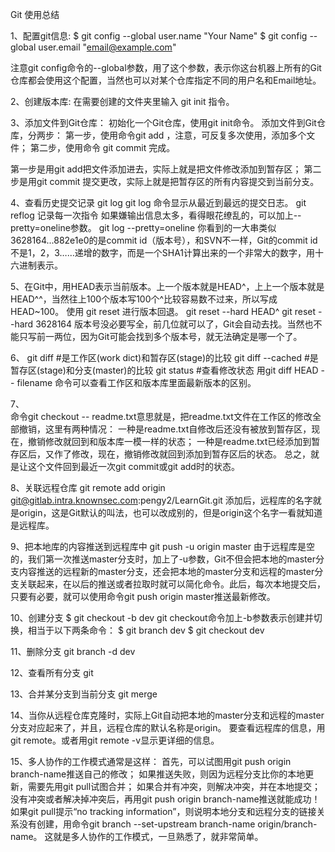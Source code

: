 Git 使用总结

1、配置git信息:
$ git config --global user.name "Your Name"
$ git config --global user.email "email@example.com"

注意git config命令的--global参数，用了这个参数，表示你这台机器上所有的Git仓库都会使用这个配置，当然也可以对某个仓库指定不同的用户名和Email地址。

2、创建版本库:
在需要创建的文件夹里输入 git init 指令。

3、添加文件到Git仓库：
初始化一个Git仓库，使用git init命令。
添加文件到Git仓库，分两步：
第一步，使用命令git add <file>，注意，可反复多次使用，添加多个文件；
第二步，使用命令 git commit 完成。

第一步是用git add把文件添加进去，实际上就是把文件修改添加到暂存区；
第二步是用git commit 提交更改，实际上就是把暂存区的所有内容提交到当前分支。

4、查看历史提交记录
git log
git log 命令显示从最近到最远的提交日志。
git reflog 记录每一次指令
如果嫌输出信息太多，看得眼花缭乱的，可以加上--pretty=oneline参数。
git log --pretty=oneline
你看到的一大串类似3628164...882e1e0的是commit id（版本号），和SVN不一样，Git的commit id不是1，2，3……递增的数字，而是一个SHA1计算出来的一个非常大的数字，用十六进制表示。

5、在Git中，用HEAD表示当前版本。上一个版本就是HEAD^，上上一个版本就是HEAD^^，当然往上100个版本写100个^比较容易数不过来，所以写成HEAD~100。
使用 git reset 进行版本回退。
git reset --hard HEAD^
git reset --hard 3628164	版本号没必要写全，前几位就可以了，Git会自动去找。当然也不能只写前一两位，因为Git可能会找到多个版本号，就无法确定是哪一个了。

6、	git diff   		 #是工作区(work dict)和暂存区(stage)的比较
	git diff --cached    #是暂存区(stage)和分支(master)的比较
	git status 			#查看修改状态
	用git diff HEAD -- filename 命令可以查看工作区和版本库里面最新版本的区别。

7、	
命令git checkout -- readme.txt意思就是，把readme.txt文件在工作区的修改全部撤销，这里有两种情况：
一种是readme.txt自修改后还没有被放到暂存区，现在，撤销修改就回到和版本库一模一样的状态；
一种是readme.txt已经添加到暂存区后，又作了修改，现在，撤销修改就回到添加到暂存区后的状态。
总之，就是让这个文件回到最近一次git commit或git add时的状态。	

8、关联远程仓库
git remote add origin git@gitlab.intra.knownsec.com:pengy2/LearnGit.git
添加后，远程库的名字就是origin，这是Git默认的叫法，也可以改成别的，但是origin这个名字一看就知道是远程库。

9、把本地库的内容推送到远程库中
 git push -u origin master
 由于远程库是空的，我们第一次推送master分支时，加上了-u参数，Git不但会把本地的master分支内容推送的远程新的master分支，还会把本地的master分支和远程的master分支关联起来，在以后的推送或者拉取时就可以简化命令。此后，每次本地提交后，只要有必要，就可以使用命令git push origin master推送最新修改。

 10、创建分支
$ git checkout -b dev
git checkout命令加上-b参数表示创建并切换，相当于以下两条命令：
$ git branch dev
$ git checkout dev

11、删除分支
git branch -d dev

12、查看所有分支
git 

13、合并某分支到当前分支
git merge <name>

14、当你从远程仓库克隆时，实际上Git自动把本地的master分支和远程的master分支对应起来了，并且，远程仓库的默认名称是origin。
要查看远程库的信息，用git remote。或者用git remote -v显示更详细的信息。

15、多人协作的工作模式通常是这样： 
首先，可以试图用git push origin branch-name推送自己的修改；
如果推送失败，则因为远程分支比你的本地更新，需要先用git pull试图合并；
如果合并有冲突，则解决冲突，并在本地提交；
没有冲突或者解决掉冲突后，再用git push origin branch-name推送就能成功！
如果git pull提示“no tracking information”，则说明本地分支和远程分支的链接关系没有创建，用命令git branch --set-upstream branch-name origin/branch-name。
这就是多人协作的工作模式，一旦熟悉了，就非常简单。


